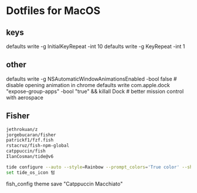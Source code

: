 # Dotfiles for MacOS

## keys

defaults write -g InitialKeyRepeat -int 10
defaults write -g KeyRepeat -int 1

## other

defaults write -g NSAutomaticWindowAnimationsEnabled -bool false # disable opening animation in chrome
defaults write com.apple.dock "expose-group-apps" -bool "true" && killall Dock # better mission control with aerospace

## Fisher

```sh
jethrokuan/z
jorgebucaran/fisher
patrickf1/fzf.fish
rstacruz/fish-npm-global
catppuccin/fish
IlanCosman/tide@v6

tide configure --auto --style=Rainbow --prompt_colors='True color' --show_time='12-hour format' --rainbow_prompt_separators=Round --powerline_prompt_heads=Round --powerline_prompt_tails=Round --powerline_prompt_style='Two lines, character and frame' --prompt_connection=Disconnected --powerline_right_prompt_frame=Yes --prompt_connection_andor_frame_color=Darkest --prompt_spacing=Sparse --icons='Many icons' --transient=Yes
set tide_os_icon 텀
```

fish_config theme save "Catppuccin Macchiato"
